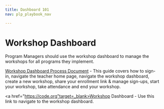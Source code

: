 ```yaml
---
title: Dashboard 101
nav: plp_playbook_nav

---
```

<a id="top"></a>

# Workshop Dashboard 

Program Managers should use the workshop dashboard to manage the workshops for all programs they implement. 

<a href="https://docs.google.com/document/d/1T31f3oA0Adns7ts4T_FdUHT8wCZMKHohNzBRcCl8Bck/edit" target=_blank>Workshop Dashboard Process Document</a> - This guide covers how to sign-in, navigate the teacher home page, navigate the workshop dashboard, create a new workshop, share your enrollment link & manage sign-ups, start your workshop, take attendance and end your workshop.

<a href="https://code.org"target=_blank>Workshop Dashboard</a> - Use this link to navigate to the workshop dashboard.
<br/><br/>

